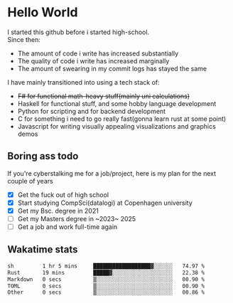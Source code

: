 # Hello World

I started this github before i started high-school.  
Since then:
- The amount of code i write has increased substantially
- The quality of code i write has increased marginally
- The amount of swearing in my commit logs has stayed the same

I have mainly transitioned into using a tech stack of:
- ~~F# for functional math-heavy stuff(mainly uni calculations)~~
- Haskell for functional stuff, and some hobby language development
- Python for scripting and for backend development
- C for something i need to go really fast(gonna learn rust at some point)
- Javascript for writing visually appealing visualizations and graphics demos

## Boring ass todo
If you're cyberstalking me for a job/project, here is my plan for the next couple of years
- [x] Get the fuck out of high school
- [x] Start studying CompSci(datalogi) at Copenhagen university
- [x] Get my Bsc. degree in 2021
- [ ] Get my Masters degree in ~2023~ 2025
- [ ] Get a job and work full-time again

## Wakatime stats
<!--START_SECTION:waka-->

```txt
sh         1 hr 5 mins     ██████████████████▓░░░░░░   74.97 %
Rust       19 mins         █████▓░░░░░░░░░░░░░░░░░░░   22.38 %
Markdown   0 secs          ▒░░░░░░░░░░░░░░░░░░░░░░░░   00.90 %
TOML       0 secs          ▒░░░░░░░░░░░░░░░░░░░░░░░░   00.90 %
Other      0 secs          ▒░░░░░░░░░░░░░░░░░░░░░░░░   00.86 %
```

<!--END_SECTION:waka-->
